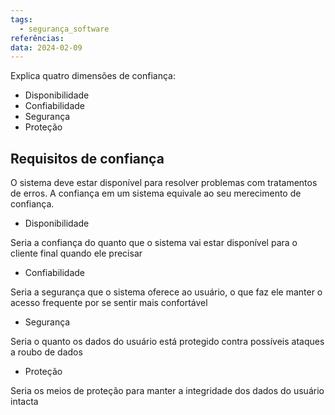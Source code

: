 ```yaml
---
tags:
  - segurança_software
referências: 
data: 2024-02-09
---
```

Explica quatro dimensões de confiança:

- Disponibilidade
- Confiabilidade
- Segurança
- Proteção

## Requisitos de confiança

O sistema deve estar disponível para resolver problemas com tratamentos de erros. A confiança em um sistema equivale ao seu merecimento de confiança.

- Disponibilidade

Seria a confiança do quanto que o sistema vai estar disponível para o cliente final quando ele precisar

- Confiabilidade

Seria a segurança que o sistema oferece ao usuário, o que faz ele manter o acesso frequente por se sentir mais confortável

- Segurança

Seria o quanto os dados do usuário está protegido contra possíveis ataques a roubo de dados

- Proteção

Seria os meios de proteção para manter a integridade dos dados do usuário intacta

